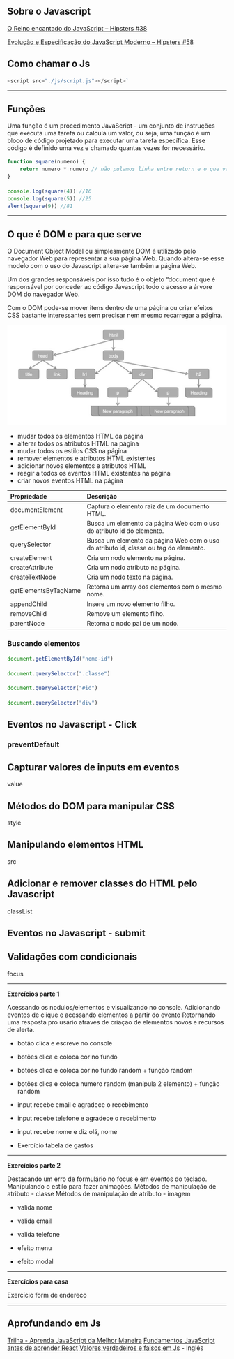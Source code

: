 ## Sobre o Javascript

[O Reino encantado do JavaScript – Hipsters #38](https://hipsters.tech/o-reino-encantado-do-javascript-hipsters-38/)

[Evolução e Especificação do JavaScript Moderno – Hipsters #58](https://hipsters.tech/evolucao-e-especificacao-do-javascript-moderno/)

## Como chamar o Js

```javascript
<script src="./js/script.js"></script>`
```
----

## Funções

Uma função é um procedimento JavaScript - um conjunto de instruções que executa uma tarefa ou calcula um valor,
ou seja, uma função é um bloco de código projetado para executar uma tarefa específica. Esse código é definido uma vez e chamado quantas vezes for necessário.

```javascript
function square(numero) {
    return numero * numero // não pulamos linha entre return e o que vai ser retornado
}

console.log(square(4)) //16
console.log(square(5)) //25
alert(square(9)) //81
```

----

## O que é DOM e para que serve

O Document Object Model ou simplesmente DOM é utilizado pelo navegador Web para representar a sua página Web. Quando altera-se esse modelo com o uso do Javascript altera-se também a página Web.

Um dos grandes responsáveis por isso tudo é o objeto “document que é responsável por conceder ao código Javascript todo o acesso a árvore DOM do navegador Web. 

Com o DOM pode-se mover itens dentro de uma página ou criar efeitos CSS bastante interessantes sem precisar nem mesmo recarregar a página.

<img src="assets/dom.png">

- mudar todos os elementos HTML da página
- alterar todos os atributos HTML na página
- mudar todos os estilos CSS na página
- remover elementos e atributos HTML existentes
- adicionar novos elementos e atributos HTML
- reagir a todos os eventos HTML existentes na página
- criar novos eventos HTML na página

| Propriedade |	Descrição|
:--------- | :-------- |
documentElement | Captura o elemento raiz <html> de um documento HTML.
getElementById | Busca um elemento da página Web com o uso do atributo id do elemento.
querySelector | Busca um elemento da página Web com o uso do atributo id, classe ou tag do elemento.
createElement | Cria um nodo elemento na página.
createAttribute | Cria um nodo atributo na página.
createTextNode | Cria um nodo texto na página.
getElementsByTagName | Retorna um array dos elementos com o mesmo nome.
appendChild | Insere um novo elemento filho.
removeChild | Remove um elemento filho.
parentNode | Retorna o nodo pai de um nodo.


### Buscando elementos

```javascript
document.getElementById("nome-id")

document.querySelector(".classe")

document.querySelector("#id")

document.querySelector("div")

```


## Eventos no Javascript - Click 

### preventDefault


## Capturar valores de inputs em eventos

value


## Métodos do DOM para manipular CSS

style

## Manipulando elementos HTML

src

## Adicionar e remover classes do HTML pelo Javascript

classList
## Eventos no Javascript - submit

## Validações com condicionais

focus

----
**Exercícios parte 1**

Acessando os nodulos/elementos e visualizando no console. Adicionando eventos de clique e acessando elementos a partir do evento Retornando uma resposta pro usário atraves de criaçao de elementos novos e recursos de alerta.

- botão clica e escreve no console
- botões clica e coloca cor no fundo
- botões clica e coloca cor no fundo random + função random
- botões clica e coloca numero random (manipula 2 elemento) + função random


- input recebe email e agradece o recebimento
- input recebe telefone e agradece o recebimento
- input recebe nome e diz olá, nome

- Exercício tabela de gastos
----

**Exercícios parte 2**

Destacando um erro de formulário no focus e em eventos do teclado. Manipulando o estilo para fazer animações. Métodos de manipulação de atributo - classe Métodos de manipulação de atributo - imagem

- valida nome
- valida email
- valida telefone

- efeito menu
- efeito modal

----

**Exercícios para casa**

Exercício form de endereco

----

## Aprofundando em Js

[Trilha - Aprenda JavaScript da Melhor Maneira](http://programadorobjetivo.co/o-melhor-caminho-para-aprender-javascript-e-domina-lo/)
[Fundamentos JavaScript antes de aprender React](https://willianjusten.com.br/fundamentos-javascript-antes-de-aprender-react/)
[Valores verdadeiros e falsos em Js](https://www.sitepoint.com/javascript-truthy-falsy/) - Inglês
